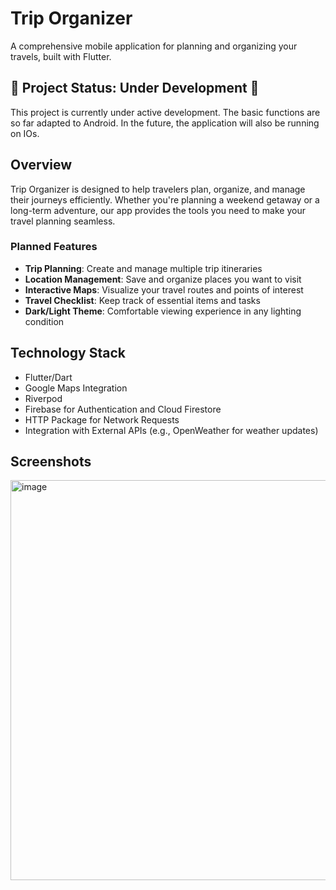 # Trip Organizer

A comprehensive mobile application for planning and organizing your travels, built with Flutter.

## 🚧 Project Status: Under Development 🚧

This project is currently under active development. The basic functions are so far adapted to Android. In the future, the application will also be running on IOs.

## Overview

Trip Organizer is designed to help travelers plan, organize, and manage their journeys efficiently. Whether you're planning a weekend getaway or a long-term adventure, our app provides the tools you need to make your travel planning seamless.

### Planned Features

- **Trip Planning**: Create and manage multiple trip itineraries
- **Location Management**: Save and organize places you want to visit
- **Interactive Maps**: Visualize your travel routes and points of interest
- **Travel Checklist**: Keep track of essential items and tasks
- **Dark/Light Theme**: Comfortable viewing experience in any lighting condition

## Technology Stack

- Flutter/Dart
- Google Maps Integration
- Riverpod 
- Firebase for Authentication and Cloud Firestore
- HTTP Package for Network Requests
- Integration with External APIs (e.g., OpenWeather for weather updates)


## Screenshots

<img width="1195" height="640" alt="image" src="https://github.com/user-attachments/assets/6229f4c8-fd69-4933-8f32-21c9f301068e" />
